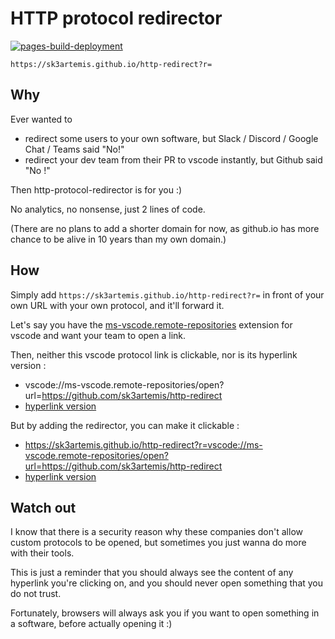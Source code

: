 # HTTP protocol redirector
[![pages-build-deployment](https://github.com/sk3artemis/http-redirect/actions/workflows/pages/pages-build-deployment/badge.svg)](https://github.com/sk3artemis/http-redirect/actions/workflows/pages/pages-build-deployment)

```
https://sk3artemis.github.io/http-redirect?r=
```

## Why 
Ever wanted to  
- redirect some users to your own software, but Slack / Discord / Google Chat / Teams said "No!"
- redirect your dev team from their PR to vscode instantly, but Github said "No !"

Then http-protocol-redirector is for you :)

No analytics, no nonsense, just 2 lines of code.

(There are no plans to add a shorter domain for now, as github.io has more chance to be alive in 10 years than my own domain.)

## How 
Simply add `https://sk3artemis.github.io/http-redirect?r=` in front of your own URL with your own protocol, and it'll forward it.


Let's say you have the [ms-vscode.remote-repositories](https://marketplace.visualstudio.com/items?itemName=github.remotehub) extension for vscode and want your team to open a link.

Then, neither this vscode protocol link is clickable, nor is its hyperlink version :  
- vscode://ms-vscode.remote-repositories/open?url=https://github.com/sk3artemis/http-redirect
- [hyperlink version](vscode://ms-vscode.remote-repositories/open?url=https://github.com/sk3artemis/http-redirect)

But by adding the redirector, you can make it clickable : 
- https://sk3artemis.github.io/http-redirect?r=vscode://ms-vscode.remote-repositories/open?url=https://github.com/sk3artemis/http-redirect
- [hyperlink version](https://sk3artemis.github.io/http-redirect?r=vscode://ms-vscode.remote-repositories/open?url=https://github.com/sk3artemis/http-redirect)

## Watch out
I know that there is a security reason why these companies don't allow custom protocols to be opened, but sometimes you just wanna do more with their tools. 

This is just a reminder that you should always see the content of any hyperlink you're clicking on, and you should never open something that you do not trust.

Fortunately, browsers will always ask you if you want to open something in a software, before actually opening it :)

